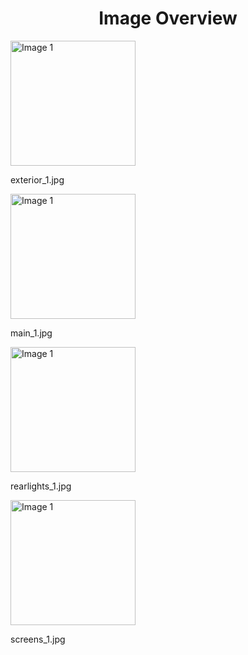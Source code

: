 <h1 style ="text-align: center;"> Image Overview </h1>
<div>
<div>
<img src="https://media.evkx.net/multimedia/models/nio/et5/et5/exterior_1_xst.jpg" alt="Image 1" style="width: 200px;">
<p>exterior_1.jpg</p>
</div>
<div>
<img src="https://media.evkx.net/multimedia/models/nio/et5/et5/main_1_xst.jpg" alt="Image 1" style="width: 200px;">
<p>main_1.jpg</p>
</div>
<div>
<img src="https://media.evkx.net/multimedia/models/nio/et5/et5/rearlights_1_xst.jpg" alt="Image 1" style="width: 200px;">
<p>rearlights_1.jpg</p>
</div>
<div>
<img src="https://media.evkx.net/multimedia/models/nio/et5/et5/screens_1_xst.jpg" alt="Image 1" style="width: 200px;">
<p>screens_1.jpg</p>
</div>
</div>
